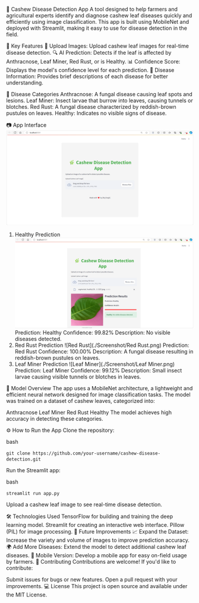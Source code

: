 ﻿🌿 Cashew Disease Detection App
A tool designed to help farmers and agricultural experts identify and diagnose cashew leaf diseases quickly and efficiently using image classification. This app is built using MobileNet and deployed with Streamlit, making it easy to use for disease detection in the field.

🚀 Key Features
📸 Upload Images: Upload cashew leaf images for real-time disease detection.
🔍 AI Prediction: Detects if the leaf is affected by Anthracnose, Leaf Miner, Red Rust, or is Healthy.
📊 Confidence Score: Displays the model's confidence level for each prediction.
📘 Disease Information: Provides brief descriptions of each disease for better understanding.

🌱 Disease Categories
Anthracnose: A fungal disease causing leaf spots and lesions.
Leaf Miner: Insect larvae that burrow into leaves, causing tunnels or blotches.
Red Rust: A fungal disease characterized by reddish-brown pustules on leaves.
Healthy: Indicates no visible signs of disease.

📷 App Interface
   ![StreamlitApp](./Screenshot/StreamlitApp.png)
1. Healthy Prediction
   ![Healthy](./Screenshot/Healthy.png)
Prediction: Healthy
Confidence: 99.82%
Description: No visible diseases detected.
2. Red Rust Prediction
   ![Red Rust](./Screenshot/Red Rust.png)
Prediction: Red Rust
Confidence: 100.00%
Description: A fungal disease resulting in reddish-brown pustules on leaves.
3. Leaf Miner Prediction
   ![Leaf Miner](./Screenshot/Leaf Miner.png)
Prediction: Leaf Miner
Confidence: 99.12%
Description: Small insect larvae causing visible tunnels or blotches in leaves.

🧠 Model Overview
The app uses a MobileNet architecture, a lightweight and efficient neural network designed for image classification tasks. The model was trained on a dataset of cashew leaves, categorized into:

Anthracnose
Leaf Miner
Red Rust
Healthy
The model achieves high accuracy in detecting these categories.

⚙️ How to Run the App
Clone the repository:

bash
```
git clone https://github.com/your-username/cashew-disease-detection.git
```

Run the Streamlit app:

bash
```
streamlit run app.py
```
Upload a cashew leaf image to see real-time disease detection.

🛠️ Technologies Used
TensorFlow for building and training the deep learning model.
Streamlit for creating an interactive web interface.
Pillow (PIL) for image processing.
🌟 Future Improvements
📈 Expand the Dataset: Increase the variety and volume of images to improve prediction accuracy.
🌍 Add More Diseases: Extend the model to detect additional cashew leaf diseases.
📱 Mobile Version: Develop a mobile app for easy on-field usage by farmers.
🤝 Contributing
Contributions are welcome! If you'd like to contribute:

Submit issues for bugs or new features.
Open a pull request with your improvements.
💻 License
This project is open source and available under the MIT License.


